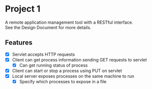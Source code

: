 # Project 1
A remote application management tool with a RESTful interface.  
See the Design Document for more details.

## Features
- [x] Servlet accepts HTTP requests
- [x] Client can get process information sending GET requests to servlet
    - [x] Can get running status of process
- [x] Client can start or stop a process using PUT on servlet
- [x] Local server exposes processes on the same machine to run
    - [x] Specify which processes to expose in a file
